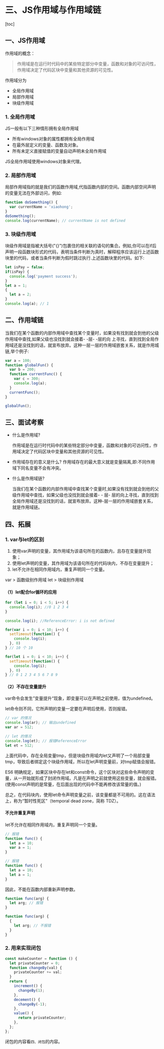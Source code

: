 # 三、JS作用域与作用域链

[toc]

## 一、JS作用域

作用域的概念：

> 作用域是在运行时代码中的某些特定部分中变量，函数和对象的可访问性，作用域决定了代码区块中变量和其他资源的可见性。

作用域分为

- 全局作用域
- 局部作用域
- 块级作用域

### 1. 全局作用域

JS一般有以下三种情形拥有全局作用域

- 所有windows对象的属性都拥有全局作用域
- 在最外层定义的变量、函数及对象。
- 所有未定义直接赋值的变量自动声明未全局作用域

JS全局作用域使用windows对象来代理。

### 2. 局部作用域

局部作用域指的就是我们的函数作用域,代指函数内部的空间。函数内部空间声明的变量无法在外部访问，例如:

```javascript
function doSomething() {
  var currentName = 'xiaohong';
}
doSomething();
console.log(currentName); // currentName is not defined
```

### 3. 块级作用域

块级作用域是指被大括号("{}")包裹住的相关联的语句的集合。例如,你可以在if后声明一段函数块形式的代码，表明当条件判断为真时，解释程序应该运行上述函数块里的代码，或者当条件判断为假时跳过执行.上述函数块里的代码。如下:

```javascript
let isPay = false;
if(isPay) {
  console.log('payment success');
}
let a = 1;
{
  let a = 2;
}
console.log(a); // 1
```

## 二、作用域链

当我们在某个函数的内部作用域中查找某个变量时，如果没有找到就会到他的父级作用域中查找,如果父级也没找到就会接着- -层- -层的向 上寻找，直到找到全局作用域还是没找到的话，就宣布放弃。这种一层一层的作用域嵌套关系，就是作用城链,举个例子:

```javascript
var a = 100;
function globalFun() {
  var b = 200;
  function currentFunc() {
    var c = 300;
    console.log(a);
  }
  currentFunc();
}

globalFun();
```

## 三、面试考察

- 什么是作用域?

  作用域是在运行时代码中的某些特定部分中变量，函数和对象的可访问性，作用域决定了代码区块中变量和其他资源的可见性。

- 作用域存在的意义是什么? 
  作用域存在的最大意义就是变量隔离,即:不同作用域下同名变量不会有冲突。

- 什么是作用域链?

  当我们在某个函数的内部作用域中查找某个变量时,如果没有找到就会到他的父级作用域中查找，如果父级也没找到就会接着- - 层- 层的向上寻找，直到找到全局作用域还是没找到的话，就宣布放弃。这种-层一层的作用域嵌套关系，就是作用域链。

## 四、拓展

### 1. var与let的区别

1. 使用var声明的变量，其作用域为该语句所在的函数内，且存在变量提升现象；
2. 使用let声明的变量，其作用域为该语句所在的代码块内，不存在变量提升；
3. let不允许在相同作用域内，重复声明同一个变量。

var > 函数级别作用域	let > 块级别作用域

#### （1）let配合for循环的应用

```javascript
for (let i = 0; i < 5; i++) {
  console.log(i); //0 1 2 3 4 
}
      
console.log(i); //ReferenceError: i is not defined
```

````javascript
for(var i = 0; i < 10; i++) {
  setTimeout(function() {
    console.log(i);
  }, 0)
} // 10 个 10

for(let i = 0; i < 10; i++) {
  setTimeout(function() {
    console.log(i);
  }, 0)
} // 0 1 2 3 4 5 6 7 8 9
````

#### （2）不存在变量提升

var命令会发生”变量提升“现象，即变量可以在声明之前使用，值为undefined。

let命令则不同，它所声明的变量一定要在声明后使用，否则报错。

```javascript
// var 的情况
console.log(ar); // 输出undefined
var ar = 512;
    
// let 的情况
console.log(et); // 报错ReferenceError
let et = 512;
```

上面代码中，存在全局变量tmp，但是块级作用域内let又声明了一个局部变量tmp，导致后者绑定这个块级作用域，所以在let声明变量前，对tmp赋值会报错。

ES6 明确规定，如果区块中存在let和const命令，这个区块对这些命令声明的变量，从一开始就形成了封闭作用域。凡是在声明之前就使用这些变量，就会报错。(使用const声明的是常量，在后面出现的代码中不能再修改该常量的值。)

总之，在代码块内，使用let命令声明变量之前，该变量都是不可用的。这在语法上，称为“暂时性死区”（temporal dead zone，简称 TDZ）。

#### 不允许重复声明

let不允许在相同作用域内，重复声明同一个变量。

```jsx
// 报错
function func() {
  let a = 10;
  var a = 1;
}

// 报错
function func() {
  let a = 10;
  let a = 1;
}
```

因此，不能在函数内部重新声明参数。

```jsx
function func(arg) {
  let arg; // 报错
}

function func(arg) {
  {
    let arg; // 不报错
  }
}
```

### 2. 用来实现闭包

```javascript
const makeCounter = function () {
  let privateCounter = 0;
  function changeBy(val) {
    privateCounter += val;
  }
  return {
    increment() {
      changeBy(1);
    },
    decement() {
      changeBy(-1);
    },
    value() {
      return privateCounter;
    },
  };
};
```

闭包的内容看`四、闭包`的内容。
